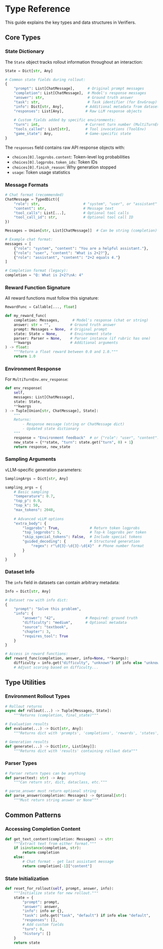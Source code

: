 # Type Reference

This guide explains the key types and data structures in Verifiers.

## Core Types

### State Dictionary

The `State` object tracks rollout information throughout an interaction:

```python
State = Dict[str, Any]

# Common state fields during rollout:
{
    "prompt": List[ChatMessage],      # Original prompt messages
    "completion": List[ChatMessage],  # Model's response messages
    "answer": str,                    # Ground truth answer
    "task": str,                      # Task identifier (for EnvGroup)
    "info": Dict[str, Any],          # Additional metadata from dataset
    "responses": List[Any],          # Raw LLM response objects
    
    # Custom fields added by specific environments:
    "turn": int,                     # Current turn number (MultiTurnEnv)
    "tools_called": List[str],       # Tool invocations (ToolEnv)
    "game_state": Any,               # Game-specific state
}
```

The `responses` field contains raw API response objects with:
- `choices[0].logprobs.content`: Token-level log probabilities
- `choices[0].logprobs.token_ids`: Token IDs
- `choices[0].finish_reason`: Why generation stopped
- `usage`: Token usage statistics

### Message Formats

```python
# Chat format (recommended)
ChatMessage = TypedDict({
    "role": str,                    # "system", "user", or "assistant"
    "content": str,                 # Message text
    "tool_calls": List[...],        # Optional tool calls
    "tool_call_id": str,            # Optional tool call ID
})

Messages = Union[str, List[ChatMessage]]  # Can be string (completion) or chat

# Example chat format:
messages = [
    {"role": "system", "content": "You are a helpful assistant."},
    {"role": "user", "content": "What is 2+2?"},
    {"role": "assistant", "content": "2+2 equals 4."}
]

# Completion format (legacy):
completion = "Q: What is 2+2?\nA: 4"
```

### Reward Function Signature

All reward functions must follow this signature:

```python
RewardFunc = Callable[..., float]

def my_reward_func(
    completion: Messages,      # Model's response (chat or string)
    answer: str = "",         # Ground truth answer
    prompt: Messages = None,  # Original prompt
    state: State = None,      # Environment state
    parser: Parser = None,    # Parser instance (if rubric has one)
    **kwargs                  # Additional arguments
) -> float:
    """Return a float reward between 0.0 and 1.0."""
    return 1.0
```

### Environment Response

For `MultiTurnEnv.env_response`:

```python
def env_response(
    self,
    messages: List[ChatMessage],
    state: State,
    **kwargs
) -> Tuple[Union[str, ChatMessage], State]:
    """
    Returns:
        - Response message (string or ChatMessage dict)
        - Updated state dictionary
    """
    response = "Environment feedback"  # or {"role": "user", "content": "..."}
    new_state = {**state, "turn": state.get("turn", 0) + 1}
    return response, new_state
```

### Sampling Arguments

vLLM-specific generation parameters:

```python
SamplingArgs = Dict[str, Any]

sampling_args = {
    # Basic sampling
    "temperature": 0.7,
    "top_p": 0.9,
    "top_k": 50,
    "max_tokens": 2048,
    
    # Advanced vLLM options
    "extra_body": {
        "logprobs": True,              # Return token logprobs
        "top_logprobs": 5,             # Top-k logprobs per token
        "skip_special_tokens": False,  # Include special tokens
        "guided_decoding": {           # Structured generation
            "regex": r"\d{3}-\d{3}-\d{4}"  # Phone number format
        }
    }
}
```

### Dataset Info

The `info` field in datasets can contain arbitrary metadata:

```python
Info = Dict[str, Any]

# Dataset row with info dict:
{
    "prompt": "Solve this problem",
    "info": {
        "answer": "42",              # Required: ground truth
        "difficulty": "medium",      # Optional metadata
        "source": "textbook",
        "chapter": 3,
        "requires_tool": True
    }
}

# Access in reward functions:
def reward_func(completion, answer, info=None, **kwargs):
    difficulty = info.get("difficulty", "unknown") if info else "unknown"
    # Adjust scoring based on difficulty...
```

## Type Utilities

### Environment Rollout Types

```python
# Rollout returns
async def rollout(...) -> Tuple[Messages, State]:
    """Returns (completion, final_state)"""

# Evaluation results
def evaluate(...) -> Dict[str, Any]:
    """Returns dict with 'prompts', 'completions', 'rewards', 'states', etc."""

# Generation results  
def generate(...) -> Dict[str, List[Any]]:
    """Returns dict with 'results' containing rollout data"""
```

### Parser Types

```python
# Parser return types can be anything
def parse(text: str) -> Any:
    """Can return str, dict, dataclass, etc."""

# parse_answer must return optional string
def parse_answer(completion: Messages) -> Optional[str]:
    """Must return string answer or None"""
```

## Common Patterns

### Accessing Completion Content

```python
def get_text_content(completion: Messages) -> str:
    """Extract text from either format."""
    if isinstance(completion, str):
        return completion
    else:
        # Chat format - get last assistant message
        return completion[-1]["content"]
```

### State Initialization

```python
def reset_for_rollout(self, prompt, answer, info):
    """Initialize state for new rollout."""
    state = {
        "prompt": prompt,
        "answer": answer,
        "info": info or {},
        "task": info.get("task", "default") if info else "default",
        "responses": [],
        # Add custom fields
        "turn": 0,
        "history": []
    }
    return state
```

